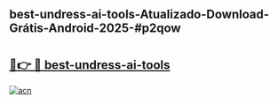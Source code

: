 ## best-undress-ai-tools-Atualizado-Download-Grátis-Android-2025-#p2qow

# <h2><a href="https://ainizakaria.my?title=best-undress-ai-tools&ref=20M">🔗👉 🔴 best-undress-ai-tools</a></h2>

[![acn](https://github.com/user-attachments/assets/0f9c940e-d8b0-45ae-aac7-cd30a18b3e1c)](https://ainizakaria.my?title=best-undress-ai-tools&ref=20M)


